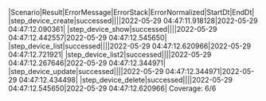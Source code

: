 |Scenario|Result|ErrorMessage|ErrorStack|ErrorNormalized|StartDt|EndDt|
|step_device_create|successed||||2022-05-29 04:47:11.918128|2022-05-29 04:47:12.090361|
|step_device_show|successed||||2022-05-29 04:47:12.442557|2022-05-29 04:47:12.545650|
|step_device_list|successed||||2022-05-29 04:47:12.620966|2022-05-29 04:47:12.721921|
|step_device_list2|successed||||2022-05-29 04:47:12.267646|2022-05-29 04:47:12.344971|
|step_device_update|successed||||2022-05-29 04:47:12.344971|2022-05-29 04:47:12.434498|
|step_device_delete|successed||||2022-05-29 04:47:12.545650|2022-05-29 04:47:12.620966|
Coverage: 6/6
